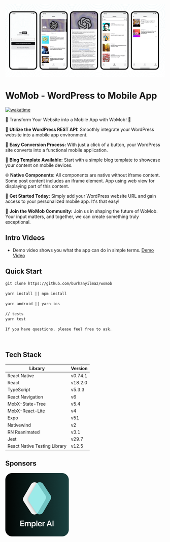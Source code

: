 <p align="center"><img src="./repoAssets/app.png" alt="WoMob - WordPress to Mobile App" /></p>

# WoMob - WordPress to Mobile App
[![wakatime](https://wakatime.com/badge/github/burhanyilmaz/womob.svg)](https://wakatime.com/badge/github/burhanyilmaz/womob)

📱 Transform Your Website into a Mobile App with WoMob! 🚀

🔧 <b>Utilize the WordPress REST API:</b> Smoothly integrate your WordPress website into a mobile app environment.

🔄  <b>Easy Conversion Process:</b> With just a click of a button, your WordPress site converts into a functional mobile application.

📝  <b>Blog Template Available:</b> Start with a  simple blog template to showcase your content on mobile devices.

🌐  <b>Native Components:</b> All components are native without iframe content. Some post content includes an iframe element. App using web view for displaying part of this content.

💬  <b>Get Started Today:</b> Simply add your WordPress website URL and gain access to your personalized mobile app. It's that easy!

🙌  <b>Join the WoMob Community:</b> Join us in shaping the future of WoMob. Your input matters, and together, we can create something truly exceptional.


## Intro Videos
- Demo video shows you what the app can do in simple terms. [Demo Video](https://www.youtube.com/watch?v=1vto0uXtHTQ)

## Quick Start
```
git clone https://github.com/burhanyilmaz/womob

yarn install || npm install

yarn android || yarn ios

// tests
yarn test

If you have questions, please feel free to ask.
```
<br/>

## Tech Stack
| Library           | Version |
| ----------------- | ------- |
| React Native      | v0.74.1   |
| React             | v18.2.0     |
| TypeScript        | v5.3.3      | 
| React Navigation  | v6      |
| MobX-State-Tree   | v5.4      |
| MobX-React-Lite   | v4      |
| Expo              | v51     |
| Nativewind          | v2    |
| RN Reanimated     | v3.1      |
| Jest              | v29.7     |
| React Native Testing Library | v12.5 |

## Sponsors
<a style="align:center" href="https://empler.ai/"><img src="./repoAssets/sponsors/emplerai.png" width="200"  alt="WoMob Sponsor: Empler.ai" style/></a>
